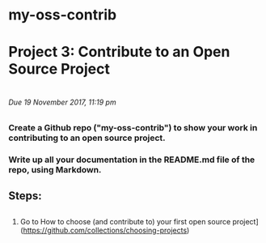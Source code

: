 # my-oss-contrib

# Project 3: Contribute to an Open Source Project <h1>
###### Due 19 November 2017, 11:19 pm <h6>

### Create a Github repo ("my-oss-contrib") to show your work in contributing to an open source project. <h3>
### Write up all your documentation in the README.md file of the repo, using Markdown. <h3>

## Steps: <h2>
1.  Go to How to choose (and contribute to) your first open source project] (https://github.com/collections/choosing-projects)
